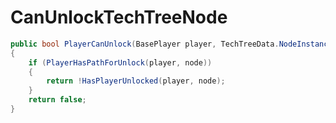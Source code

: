 <Badge type="danger" text="Carbon Compatible"/><Badge type="warning" text="Oxide Compatible"/>
# CanUnlockTechTreeNode
```csharp
public bool PlayerCanUnlock(BasePlayer player, TechTreeData.NodeInstance node)
{
	if (PlayerHasPathForUnlock(player, node))
	{
		return !HasPlayerUnlocked(player, node);
	}
	return false;
}

```
